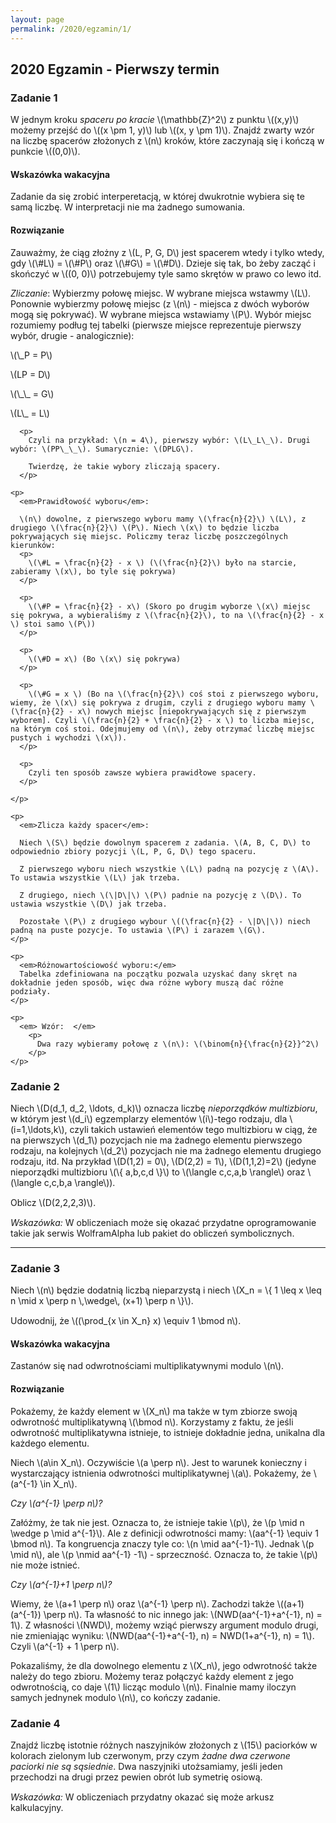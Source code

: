 ```yaml
---
layout: page
permalink: /2020/egzamin/1/
---
```


## 2020 Egzamin - Pierwszy termin

### Zadanie 1

<div>
W jednym kroku <em>spaceru po kracie</em> \(\mathbb{Z}^2\) z punktu \((x,y)\)
możemy przejść do \((x \pm 1, y)\) lub \((x, y \pm 1)\). Znajdź zwarty wzór na
liczbę spacerów złożonych z \(n\) kroków, które zaczynają się i kończą w punkcie
\((0,0)\).
</div>


<div data-collapse>
  <h4 class="collapsible">Wskazówka wakacyjna</h4>
  <div class="tip">
    Zadanie da się zrobić interperetacją, w której dwukrotnie wybiera się te samą liczbę. W interpretacji nie ma żadnego sumowania.
  </div>
</div>

<div data-collapse>
  <h4 class="collapsible">Rozwiązanie</h4>
  <div class="solution">
    <p>
      <p>
        Zauważmy, że ciąg złożny z \(L, P, G, D\) jest spacerem wtedy i tylko wtedy, gdy \(\#L\) = \(\#P\) oraz \(\#G\) = \(\#D\). Dzieje się tak, bo żeby zacząć i skończyć w \((0, 0)\) potrzebujemy tyle samo skrętów w prawo co lewo itd. 
      </p>
      <p>
        <em>Zliczanie</em>: 
        Wybierzmy połowę miejsc. W wybrane miejsca wstawmy \(L\). Ponownie wybierzmy połowę miejsc (z \(n\) - miejsca z dwóch wyborów mogą się pokrywać). W wybrane miejsca wstawiamy \(P\). Wybór miejsc rozumiemy podług tej tabelki (pierwsze miejsce reprezentuje pierwszy wybór, drugie - analogicznie):
        </p>
        <p>
          \(\_P = P\)
        </p>
        <p>
          \(LP = D\)
        </p>
          \(\_\_ = G\)
        <p>
          \(L\_ = L\)
        </p>

      <p>
        Czyli na przykład: \(n = 4\), pierwszy wybór: \(L\_L\_\). Drugi wybór: \(PP\_\_\). Sumarycznie: \(DPLG\).

        Twierdzę, że takie wybory zliczają spacery.
      </p>

    <p>
      <em>Prawidłowość wyboru</em>:

      \(n\) dowolne, z pierwszego wyboru mamy \(\frac{n}{2}\) \(L\), z drugiego \(\frac{n}{2}\) \(P\). Niech \(x\) to będzie liczba pokrywających się miejsc. Policzmy teraz liczbę poszczególnych kierunków:
      <p>
        \(\#L = \frac{n}{2} - x \) (\(\frac{n}{2}\) było na starcie, zabieramy \(x\), bo tyle się pokrywa)
      </p>

      <p>
        \(\#P = \frac{n}{2} - x\) (Skoro po drugim wyborze \(x\) miejsc się pokrywa, a wybieraliśmy z \(\frac{n}{2}\), to na \(\frac{n}{2} - x \) stoi samo \(P\))
      </p>

      <p>
        \(\#D = x\) (Bo \(x\) się pokrywa)
      </p>

      <p>
        \(\#G = x \) (Bo na \(\frac{n}{2}\) coś stoi z pierwszego wyboru, wiemy, że \(x\) się pokrywa z drugim, czyli z drugiego wyboru mamy \(\frac{n}{2} - x\) nowych miejsc [niepokrywających się z pierwszym wyborem]. Czyli \(\frac{n}{2} + \frac{n}{2} - x \) to liczba miejsc, na którym coś stoi. Odejmujemy od \(n\), żeby otrzymać liczbę miejsc pustych i wychodzi \(x\)).
      </p>

      <p>
        Czyli ten sposób zawsze wybiera prawidłowe spacery.
      </p>

    </p>

    <p>
      <em>Zlicza każdy spacer</em>:

      Niech \(S\) będzie dowolnym spacerem z zadania. \(A, B, C, D\) to odpowiednio zbiory pozycji \(L, P, G, D\) tego spaceru.

      Z pierwszego wyboru niech wszystkie \(L\) padną na pozycję z \(A\). To ustawia wszystkie \(L\) jak trzeba.

      Z drugiego, niech \(\|D\|\) \(P\) padnie na pozycję z \(D\). To ustawia wszystkie \(D\) jak trzeba. 

      Pozostałe \(P\) z drugiego wybour \((\frac{n}{2} - \|D\|\)) niech padną na puste pozycje. To ustawia \(P\) i zarazem \(G\).
    </p>

    <p>
      <em>Różnowartościowość wyboru:</em>
      Tabelka zdefiniowana na początku pozwala uzyskać dany skręt na dokładnie jeden sposób, więc dwa różne wybory muszą dać różne podziały.
    </p> 

    <p>
      <em> Wzór:  </em>
        <p>
          Dwa razy wybieramy połowę z \(n\): \(\binom{n}{\frac{n}{2}}^2\)
        </p>
    </p>
  </p>
  </div>
</div>

### Zadanie 2

<div>
<p style="margin-bottom: 15px">
Niech \(D(d_1, d_2, \ldots, d_k)\) oznacza liczbę <em>nieporządków
multizbioru</em>, w którym jest \(d_i\) egzemplarzy elementów \(i\)-tego
rodzaju, dla \(i=1,\ldots,k\), czyli takich ustawień elementów tego multizbioru
w ciąg, że na pierwszych \(d_1\) pozycjach nie ma żadnego elementu pierwszego
rodzaju, na kolejnych \(d_2\) pozycjach nie ma żadnego elementu drugiego
rodzaju, itd. Na przykład \(D(1,2) = 0\), \(D(2,2) = 1\), \(D(1,1,2)=2\) (jedyne
nieporządki multizbioru \(\{ a,b,c,d \}\) to \(\langle c,c,a,b \rangle\) oraz
\(\langle c,c,b,a \rangle\)).
</p>

<p style="margin-bottom: 15px">
Oblicz \(D(2,2,2,3)\).
</p>

<p>
<em>Wskazówka: </em> W obliczeniach może się okazać przydatne oprogramowanie
takie jak serwis WolframAlpha lub pakiet do obliczeń symbolicznych.
</p>

</div>

---

### Zadanie 3

<div>
<p style="margin-bottom: 15px">
Niech \(n\) będzie dodatnią liczbą nieparzystą i niech
\(X_n = \{ 1 \leq x \leq n \mid x \perp n \,\wedge\, (x+1) \perp n \}\).
</p>
<p style="margin-bottom: 15px">
Udowodnij, że \((\prod_{x \in X_n} x) \equiv 1 \bmod n\).
</p>
</div>

<div data-collapse>
  <h4 class="collapsible">Wskazówka wakacyjna</h4>
  <div class="tip">
    Zastanów się nad odwrotnościami multiplikatywnymi modulo \(n\).
  </div>
</div>

<div data-collapse>
  <h4 class="collapsible">Rozwiązanie</h4>
  <div class="solution">
    <p>
      Pokażemy, że każdy element w \(X_n\) ma także w tym zbiorze swoją odwrotność multiplikatywną \(\bmod n\). Korzystamy z faktu, że jeśli odwrotność multiplikatywna istnieje, to istnieje dokładnie jedna, unikalna dla każdego elementu.
    </p>
    <p>
      Niech \(a\in X_n\). Oczywiście \(a \perp n\). Jest to warunek konieczny i wystarczający istnienia odwrotności multiplikatywnej \(a\). Pokażemy, że \(a^{-1} \in X_n\).
    </p>
    <p>
      <p>
        <em> Czy  \(a^{-1} \perp n\)? </em>
      </p>
      Załóżmy, że tak nie jest. Oznacza to, że istnieje takie \(p\), że \(p \mid n \wedge p \mid a^{-1}\).
      Ale z definicji odwrotności mamy: \(aa^{-1} \equiv 1 \bmod n\). Ta kongruencja znaczy tyle co: \(n \mid aa^{-1}-1\).
      Jednak \(p \mid n\), ale \(p \nmid aa^{-1} -1\) - sprzeczność. Oznacza to, że takie \(p\) nie może istnieć.
    </p>
    <p>
      <em> Czy  \(a^{-1}+1 \perp n\)? </em>
    </p>
    <p>
      Wiemy, że \(a+1 \perp n\) oraz \(a^{-1} \perp n\). Zachodzi także \((a+1)(a^{-1}) \perp n\). Ta własność to nic innego jak: \(NWD(aa^{-1}+a^{-1}, n) = 1\). Z własności \(NWD\), możemy wziąć pierwszy argument modulo drugi, nie zmieniając wyniku: \(NWD(aa^{-1}+a^{-1}, n) = NWD(1+a^{-1}, n) = 1\). Czyli \(a^{-1} + 1 \perp n\).
    </p>
    <p>
      Pokazaliśmy, że dla dowolnego elementu z \(X_n\), jego odwrotność także należy do tego zbioru. Możemy teraz połączyć każdy element z jego odwrotnością, co daje \(1\) licząc modulo \(n\). Finalnie mamy iloczyn samych jednynek modulo \(n\), co kończy zadanie.
    </p>
  </div>
</div>

### Zadanie 4


<div>
<p style="margin-bottom: 15px">
Znajdź liczbę istotnie różnych naszyjników złożonych z \(15\) paciorków w
kolorach zielonym lub czerwonym, przy czym <em>żadne dwa czerwone paciorki nie
są sąsiednie</em>. Dwa naszyjniki utożsamiamy, jeśli jeden przechodzi na drugi
przez pewien obrót lub symetrię osiową.
</p>
<p style="margin-bottom: 15px">
<em>Wskazówka:</em> W obliczeniach przydatny okazać się może arkusz
kalkulacyjny.
</p>
</div>
